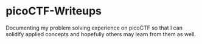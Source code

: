 # picoCTF-Writeups

Documenting my problem solving experience on picoCTF so that I can solidify applied concepts and hopefully others may learn from them as well. 
